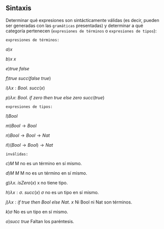 Sintaxis
---

Determinar qué expresiones son sintácticamente válidas (es decir, pueden ser generadas con las `gramáticas`
presentadas) y determinar a qué categoría pertenecen (`expresiones de términos` o `expresiones de tipos`):

`expresiones de términos:`

$a) x$

$b) x\ x$

$e) true\ false$

$f ) true\ succ(false\ true)$

$i) λx: Bool.\ succ(x)$

$p) λx:\ Bool.\ if\ zero\ then\ true\ else\ zero\ succ(true)$

`expresiones de tipos:`

$l) Bool$

$m) Bool \rightarrow Bool$

$n) Bool \rightarrow Bool \rightarrow Nat$

$ñ) (Bool \rightarrow Bool) \rightarrow Nat$

`inválidas:`

$c) M$ M no es un término en sí mismo.

$d) M\ M$ M no es un término en sí mismo.

$g) λx.\ isZero(x)$ x no tiene tipo.

$h) λx: σ.\ succ(x)$ $\sigma$ no es un tipo en sí mismo.

$j) λx: if\ true\ then\ Bool\ else\ Nat.\ x$ Ni Bool ni Nat son términos.

$k) \sigma$ No es un tipo en sí mismo.

$o) succ\ true$ Faltan los paréntesis.